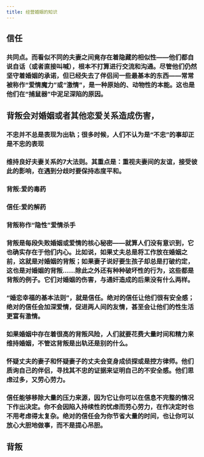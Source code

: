 ```yaml
---
title: 经营婚姻的知识
---
```


## 信任
### 共同点。而看似不同的夫妻之间竟存在着隐藏的相似性——他们都自说自话（或者直接叫喊），根本不打算进行交流和沟通。尽管他们仍然坚守着婚姻的承诺，但已经失去了伴侣间一些最基本的东西——常常被称作“爱情魔力”或“激情”，是一种原始的、动物性的本能。这也是他们在“捕鼠器”中泥足深陷的原因。
## 背叛会对婚姻或者其他恋爱关系造成伤害，
### 不忠并不总是表现为出轨；很多时候，人们不认为是“不忠”的事却正是不忠的表现
### 维持良好夫妻关系的7大法则。其重点是：重视夫妻间的友谊，接受彼此的影响，在遇到分歧时要保持态度平和。
### 背叛:爱的毒药
### 信任:爱的解药
### 背叛称作“隐性”爱情杀手
### 背叛是每段失败婚姻或爱情的核心秘密——就算人们没有意识到，它也确实存在于他们内心。比如说，如果丈夫总是将工作放在婚姻之前，这就是对婚姻的背叛；如果妻子说好要生孩子却总是打破约定，这也是对婚姻的背叛……除此之外还有种种破坏性的行为，这些都是背叛的例子。它们对婚姻的伤害，与通奸造成的后果没有什么两样。
### “婚恋幸福的基本法则”，就是信任。绝对的信任让他们很有安全感；绝对的信任会加深爱情，促进两人间的友情，甚至会让他们的性生活更富有激情。
### 如果婚姻中存在着很高的背叛风险，人们就要花费大量时间和精力来维持婚姻，不管这背叛是出轨还是别的什么。
### 怀疑丈夫的妻子和怀疑妻子的丈夫会变身成侦探或是控方律师。他们质询自己的伴侣，寻找其不忠的证据来证明自己的不安全感。他们思虑过多，又劳心劳力。
### 信任能够移除大量的压力来源，因为它让你可以在信息不完整的情况下作出决定。你不会因陷入持续性的忧虑而劳心劳力，在作决定时也不用考虑得太复杂。绝对的信任会为你节省大量的时间，也让你可以放心大胆地做事，而不是提心吊胆。
## 背叛
